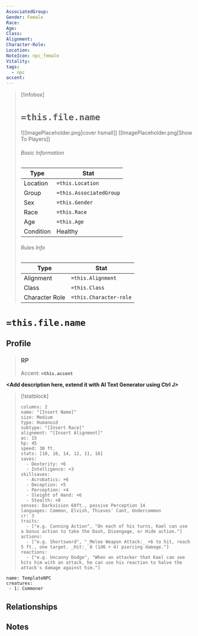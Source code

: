 ```yaml
---
AssociatedGroup: 
Gender: Female
Race: 
Age: 
Class: 
Alignment: 
Character-Role: 
Location: 
NoteIcon: npc_female
Vitality: 
tags:
  - npc
accent:
---
```




> [!infobox]
> # `=this.file.name`
> ![[ImagePlaceholder.png|cover hsmall]]
> [[ImagePlaceholder.png|Show To Players]]
> ###### Basic Information
> Type |  Stat |
> ---|---|
> Location | `=this.Location` |
> Group | `=this.AssociatedGroup` |
> Sex | `=this.Gender` |
> Race | `=this.Race` |
> Age | `=this.Age` |
> Condition | Healthy |
> ###### Rules Info
> Type |  Stat |
> ---|---|
> Alignment | `=this.Alignment` |
> Class | `=this.Class` |
> Character Role | `=this.Character-role` |

# `=this.file.name`
## Profile

> ### RP
> Accent: **`=this.accent`**

**<Add description here, extend it with AI Text Generator using Ctrl J>**


> [!statblock]
> ```statblock
> columns: 2
> name: "[Insert Name]"
> size: Medium
> type: Humanoid
> subtype: "[Insert Race]"
> alignment: "[Insert Alignment]"
> ac: 15
> hp: 45
> speed: 30 ft.
> stats: [10, 18, 14, 12, 11, 16]
> saves:
>   - Dexterity: +6
>   - Intelligence: +3
> skillsaves:
>   - Acrobatics: +6
>   - Deception: +5
>   - Perception: +4
>   - Sleight of Hand: +6
>   - Stealth: +8
> senses: Darkvision 60ft., passive Perception 14
> languages: Common, Elvish, Thieves' Cant, Undercommon
> cr: 3
> traits:
>   - ["e.g. Cunning Action", "On each of his turns, Kael can use a bonus action to take the Dash, Disengage, or Hide action."]
> actions:
>   - ["e.g. Shortsword", "_Melee Weapon Attack:_ +6 to hit, reach 5 ft., one target. _Hit:_ 8 (1d6 + 4) piercing damage."]
> reactions:
>   - ["e.g. Uncanny Dodge", "When an attacker that Kael can see hits him with an attack, he can use his reaction to halve the attack's damage against him."]
> ```

```encounter-table
name: TemplateNPC
creatures:
 - 1: Commoner
```

## Relationships

## Notes
